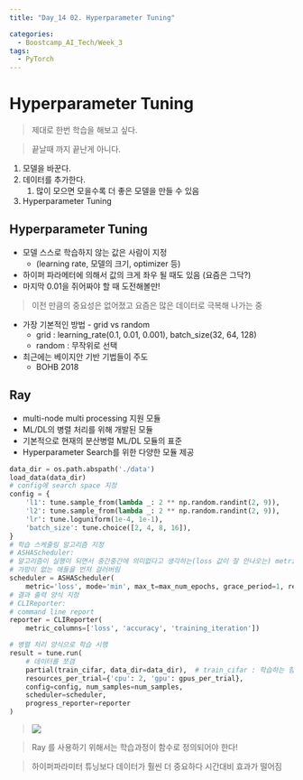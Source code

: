 ```yaml
---
title: "Day_14 02. Hyperparameter Tuning"

categories:
  - Boostcamp_AI_Tech/Week_3
tags:
  - PyTorch
---
```


# Hyperparameter Tuning

> 제대로 한번 학습을 해보고 싶다.

> 끝날때 까지 끝난게 아니다.

1. 모델을 바꾼다.
2. 데이터를 추가한다.
   1. 많이 모으면 모을수록 더 좋은 모델을 만들 수 있음
3. Hyperparameter Tuning

## Hyperparameter Tuning

- 모델 스스로 학습하지 않는 값은 사람이 지정
  - (learning rate, 모델의 크기, optimizer 등)
- 하이퍼 파라메터에 의해서 값의 크게 좌우 될 때도 있음 (요즘은 그닥?)
- 마지막 0.01을 쥐어짜야 할 때 도전해볼만!

> 이전 만큼의 중요성은 없어졌고 요즘은 많은 데이터로 극복해 나가는 중

- 가장 기본적인 방법 - grid vs random
  - grid : learning_rate(0.1, 0.01, 0.001), batch_size(32, 64, 128)
  - random : 무작위로 선택
- 최근에는 베이지안 기반 기법들이 주도
  - BOHB 2018

## Ray

- multi-node multi processing 지원 모듈
- ML/DL의 병렬 처리를 위해 개발된 모듈
- 기본적으로 현재의 분산병렬 ML/DL 모듈의 표준
- Hyperparameter Search를 위한 다양한 모듈 제공

```python
data_dir = os.path.abspath('./data')
load_data(data_dir)
# config에 search space 지정
config = {
    'l1': tune.sample_from(lambda _: 2 ** np.random.randint(2, 9)),
    'l2': tune.sample_from(lambda _: 2 ** np.random.randint(2, 9)),
    'lr': tune.loguniform(1e-4, 1e-1),
    'batch_size': tune.choice([2, 4, 8, 16]),
}
# 학습 스케줄링 알고리즘 지정
# ASHAScheduler: 
# 알고리즘이 실행이 되면서 중간중간에 의미없다고 생각하는(loss 값이 잘 안나오는) metric 들은 다 잘라내버림
# 가망이 없는 애들을 먼저 걸러버림
scheduler = ASHAScheduler(
    metric='loss', mode='min', max_t=max_num_epochs, grace_period=1, reduction_factor=2)
# 결과 출력 양식 지정
# CLIReporter:
# command line report
reporter = CLIReporter(
    metric_columns=['loss', 'accuracy', 'training_iteration'])

# 병렬 처리 양식으로 학습 시행
result = tune.run(
    # 데이터를 쪼갬
    partial(train_cifar, data_dir=data_dir),  # train_cifar : 학습하는 함수
    resources_per_trial={'cpu': 2, 'gpu': gpus_per_trial},
    config=config, num_samples=num_samples,
    scheduler=scheduler,
    progress_reporter=reporter
)
```

> ![]({{site.url}}/assets/images/boostcamp/2021-08-20-10-51-51.png)

> Ray 를 사용하기 위해서는 학습과정이 함수로 정의되어야 한다!

> 하이퍼파라미터 튜닝보다 데이터가 훨씬 더 중요하다
> 시간대비 효과가 떨어짐
